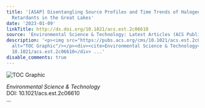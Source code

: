 ```yaml
---
title: '[ASAP] Disentangling Source Profiles and Time Trends of Halogenated Flame
  Retardants in the Great Lakes'
date: '2023-01-09'
linkTitle: http://dx.doi.org/10.1021/acs.est.2c06610
source: 'Environmental Science & Technology: Latest Articles (ACS Publications)'
description: '<p><img src="https://pubs.acs.org/cms/10.1021/acs.est.2c06610/asset/images/medium/es2c06610_0005.gif"
  alt="TOC Graphic"/></p><div><cite>Environmental Science & Technology</cite></div><div>DOI:
  10.1021/acs.est.2c06610</div> ...'
disable_comments: true
---
```

<p><img src="https://pubs.acs.org/cms/10.1021/acs.est.2c06610/asset/images/medium/es2c06610_0005.gif" alt="TOC Graphic"/></p><div><cite>Environmental Science & Technology</cite></div><div>DOI: 10.1021/acs.est.2c06610</div> ...